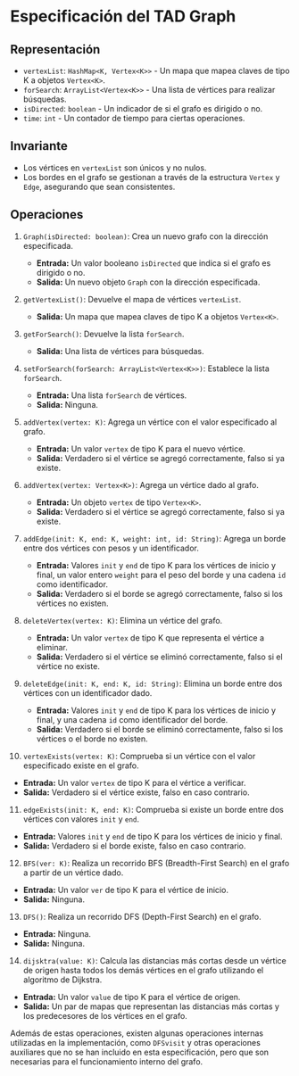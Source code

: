 # Especificación del TAD Graph<K>

## Representación
- `vertexList`: `HashMap<K, Vertex<K>>` - Un mapa que mapea claves de tipo K a objetos `Vertex<K>`.
- `forSearch`: `ArrayList<Vertex<K>>` - Una lista de vértices para realizar búsquedas.
- `isDirected`: `boolean` - Un indicador de si el grafo es dirigido o no.
- `time`: `int` - Un contador de tiempo para ciertas operaciones.

## Invariante
- Los vértices en `vertexList` son únicos y no nulos.
- Los bordes en el grafo se gestionan a través de la estructura `Vertex` y `Edge`, asegurando que sean consistentes.

## Operaciones

1. `Graph(isDirected: boolean)`: Crea un nuevo grafo con la dirección especificada.
   - **Entrada:** Un valor booleano `isDirected` que indica si el grafo es dirigido o no.
   - **Salida:** Un nuevo objeto `Graph` con la dirección especificada.

2. `getVertexList()`: Devuelve el mapa de vértices `vertexList`.
   - **Salida:** Un mapa que mapea claves de tipo K a objetos `Vertex<K>`.

3. `getForSearch()`: Devuelve la lista `forSearch`.
   - **Salida:** Una lista de vértices para búsquedas.

4. `setForSearch(forSearch: ArrayList<Vertex<K>>)`: Establece la lista `forSearch`.
   - **Entrada:** Una lista `forSearch` de vértices.
   - **Salida:** Ninguna.

5. `addVertex(vertex: K)`: Agrega un vértice con el valor especificado al grafo.
   - **Entrada:** Un valor `vertex` de tipo K para el nuevo vértice.
   - **Salida:** Verdadero si el vértice se agregó correctamente, falso si ya existe.

6. `addVertex(vertex: Vertex<K>)`: Agrega un vértice dado al grafo.
   - **Entrada:** Un objeto `vertex` de tipo `Vertex<K>`.
   - **Salida:** Verdadero si el vértice se agregó correctamente, falso si ya existe.

7. `addEdge(init: K, end: K, weight: int, id: String)`: Agrega un borde entre dos vértices con pesos y un identificador.
   - **Entrada:** Valores `init` y `end` de tipo K para los vértices de inicio y final, un valor entero `weight` para el peso del borde y una cadena `id` como identificador.
   - **Salida:** Verdadero si el borde se agregó correctamente, falso si los vértices no existen.

8. `deleteVertex(vertex: K)`: Elimina un vértice del grafo.
   - **Entrada:** Un valor `vertex` de tipo K que representa el vértice a eliminar.
   - **Salida:** Verdadero si el vértice se eliminó correctamente, falso si el vértice no existe.

9. `deleteEdge(init: K, end: K, id: String)`: Elimina un borde entre dos vértices con un identificador dado.
   - **Entrada:** Valores `init` y `end` de tipo K para los vértices de inicio y final, y una cadena `id` como identificador del borde.
   - **Salida:** Verdadero si el borde se eliminó correctamente, falso si los vértices o el borde no existen.

10. `vertexExists(vertex: K)`: Comprueba si un vértice con el valor especificado existe en el grafo.
   - **Entrada:** Un valor `vertex` de tipo K para el vértice a verificar.
   - **Salida:** Verdadero si el vértice existe, falso en caso contrario.

11. `edgeExists(init: K, end: K)`: Comprueba si existe un borde entre dos vértices con valores `init` y `end`.
   - **Entrada:** Valores `init` y `end` de tipo K para los vértices de inicio y final.
   - **Salida:** Verdadero si el borde existe, falso en caso contrario.

12. `BFS(ver: K)`: Realiza un recorrido BFS (Breadth-First Search) en el grafo a partir de un vértice dado.
   - **Entrada:** Un valor `ver` de tipo K para el vértice de inicio.
   - **Salida:** Ninguna.

13. `DFS()`: Realiza un recorrido DFS (Depth-First Search) en el grafo.
   - **Entrada:** Ninguna.
   - **Salida:** Ninguna.

14. `dijsktra(value: K)`: Calcula las distancias más cortas desde un vértice de origen hasta todos los demás vértices en el grafo utilizando el algoritmo de Dijkstra.
   - **Entrada:** Un valor `value` de tipo K para el vértice de origen.
   - **Salida:** Un par de mapas que representan las distancias más cortas y los predecesores de los vértices en el grafo.

Además de estas operaciones, existen algunas operaciones internas utilizadas en la implementación, como `DFSvisit` y otras operaciones auxiliares que no se han incluido en esta especificación, pero que son necesarias para el funcionamiento interno del grafo.
